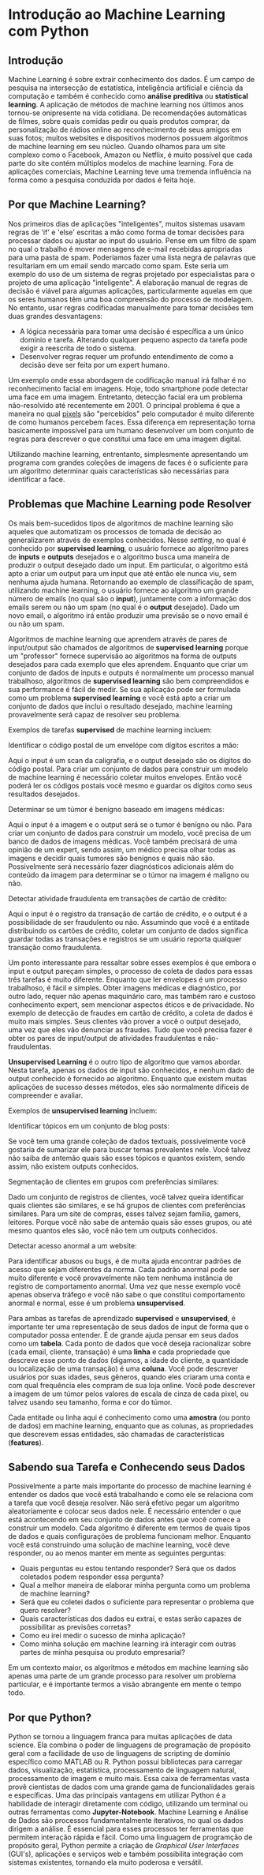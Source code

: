 # Introdução ao Machine Learning com Python

## Introdução

Machine Learning é sobre extrair conhecimento dos dados. É um campo de pesquisa na intersecção de estatística, inteligência artificial e ciência da computação e também é conhecido como **análise preditiva** ou **statistical learning**. A aplicação de métodos de machine learning nos últimos anos tornou-se onipresente na vida cotidiana. De recomendações automáticas de filmes, sobre quais comidas pedir ou quais produtos comprar, da personalização de rádios online ao reconhecimento de seus amigos em suas fotos; muitos websites e dispositivos modernos possuem algoritmos de machine learning em seu núcleo. Quando olhamos para um site complexo como o Facebook, Amazon ou Netflix, é muito possível que cada parte do site contém múltiplos modelos de machine learning. Fora de aplicações comerciais, Machine Learning teve uma tremenda influência na forma como a pesquisa conduzida por dados é feita hoje.

## Por que Machine Learning?

Nos primeiros dias de aplicações "inteligentes", muitos sistemas usavam regras de 'if' e 'else' escritas a mão como forma de tomar decisões para processar dados ou ajustar ao input do usuário. Pense em um filtro de spam no qual o trabalho é mover mensagens de e-mail recebidas apropriadas para uma pasta de spam. Poderíamos fazer uma lista negra de palavras que resultariam em um email sendo marcado como spam. Este seria um exemplo do uso de um sistema de regras projetado por especialistas para o projeto de uma aplicação "inteligente". A elaboração manual de regras de decisão é viável para algumas aplicações, particularmente aquelas em que os seres humanos têm uma boa compreensão do processo de modelagem. No entanto, usar regras codificadas manualmente para tomar decisões tem duas grandes desvantagens:

- A lógica necessária para tomar uma decisão é específica a um único domínio e tarefa. Alterando qualquer pequeno aspecto da tarefa pode exigir a reescrita de todo o sistema.
- Desenvolver regras requer um profundo entendimento de como a decisão deve ser feita por um expert humano.

Um exemplo onde essa abordagem de codificação manual irá falhar é no reconhecimento facial em imagens. Hoje, todo smartphone pode detectar uma face em uma imagem. Entretanto, detecção facial era um problema não-resolvido até recentemente em 2001. O principal problema é que a maneira no qual [pixels](https://pt.wikipedia.org/wiki/Pixel) são "percebidos" pelo computador é muito diferente de como humanos percebem faces. Essa diferença em representação torna basicamente impossível para um humano desenvolver um bom conjunto de regras para descrever o que constitui uma face em uma imagem digital.

Utilizando machine learning, entrentanto, simplesmente apresentando um programa com grandes coleções de imagens de faces é o suficiente para um algoritmo determinar quais características são necessárias para identificar a face.

## Problemas que Machine Learning pode Resolver

Os mais bem-sucedidos tipos de algoritmos de machine learning são aqueles que automatizam os processos de tomada de decisão ao generalizarem através de exemplos conhecidos. Nesse *setting*, no qual é conhecido por **supervised learning**, o usuário fornece ao algoritmo pares de **inputs** e **outputs** desejados e o algoritmo busca uma maneira de produzir o output desejado dado um input. Em particular, o algoritmo está apto a criar um output para um input que até então ele nunca viu, sem nenhuma ajuda humana. Retornando ao exemplo de classificação de spam, utilizando machine learning, o usuário fornece ao algoritmo um grande número de emails (no qual são o **input**), juntamente com a informação dos emails serem ou não um spam (no qual é o **output** desejado). Dado um novo email, o algoritmo irá então produzir uma previsão se o novo email é ou não um spam.

Algoritmos de machine learning que aprendem através de pares de input/output são chamados de algoritmos de **supervised learning** porque um "professor" fornece supervisão ao algoritmos na forma de outputs desejados para cada exemplo que eles aprendem. Enquanto que criar um conjunto de dados de inputs e outputs é normalmente um processo manual trabalhoso, algoritmos de **supervised learning** são bem compreendidos e sua performance é fácil de medir. Se sua aplicação pode ser formulada como um problema **supervised learning** e você está apto a criar um conjunto de dados que inclui o resultado desejado, machine learning provavelmente será capaz de resolver seu problema.

Exemplos de tarefas **supervised** de machine learning incluem:

Identificar o código postal de um envelópe com dígitos escritos a mão:

Aqui o input é um scan da caligrafia, e o output desejado são os dígitos do código postal. Para criar um conjunto de dados para construir um modelo de machine learning é necessário coletar muitos envelopes. Então você poderá ler os códigos postais você mesmo e guardar os dígitos como seus resultados desejados.

Determinar se um túmor é benígno baseado em imagens médicas:

Aqui o input é a imagem e o output será se o tumor é benígno ou não. Para criar um conjunto de dados para construir um modelo, você precisa de um banco de dados de imagens médicas. Você também precisará de uma opinião de um expert, sendo assim, um médico precisa olhar todas as imagens e decidir quais tumores são benígnos e quais não são. Possivelmente será necessário fazer diagnósticos adicionais além do conteúdo da imagem para determinar se o túmor na imagem é maligno ou não.

Detectar atividade fraudulenta em transações de cartão de crédito:

Aqui o input é o registro da transação de cartão de crédito, e o output é a possibilidade de ser fraudulento ou não. Assumindo que você é a entitade distribuindo os cartões de crédito, coletar um conjunto de dados significa guardar todas as transações e registros se um usuário reporta qualquer transação como fraudulenta.

Um ponto interessante para ressaltar sobre esses exemplos é que embora o input e output pareçam simples, o processo de coleta de dados para essas três tarefas é muito diferente. Enquanto que ler envelopes é um processo trabalhoso, é fácil e simples. Obter imagens médicas e diagnóstico, por outro lado, requer não apenas maquinário caro, mas também raro e custoso conhecimento expert, sem mencionar aspectos éticos e de privacidade. No exemplo de detecção de fraudes em cartão de crédito, a coleta de dados é muito mais simples. Seus clientes vão prover a você o output desejado, uma vez que eles vão denunciar as fraudes. Tudo que você precisa fazer é obter os pares de input/output de atividades fraudulentas e não-fraudulentas.

**Unsupervised Learning** é o outro tipo de algoritmo que vamos abordar. Nesta tarefa, apenas os dados de input são conhecidos, e nenhum dado de output conhecido é fornecido ao algoritmo. Enquanto que existem muitas aplicações de sucesso desses métodos, eles são normalmente difíceis de compreender e avaliar.

Exemplos de **unsupervised learning** incluem:

Identificar tópicos em um conjunto de blog posts:

Se você tem uma grande coleção de dados textuais, possivelmente você gostaria de sumarizar ele para buscar temas prevalentes nele. Você talvez não saiba de antemão quais são esses tópicos e quantos existem, sendo assim, não existem outputs conhecidos.

Segmentação de clientes em grupos com preferências similares:

Dado um conjunto de registros de clientes, você talvez queira identificar quais clientes são similares, e se há grupos de clientes com preferências similares. Para um site de compras, esses talvez sejam família, gamers, leitores. Porque você não sabe de antemão quais são esses grupos, ou até mesmo quantos eles são, você não tem um outputs conhecidos.

Detectar acesso anormal a um website:

Para identificar abusos ou bugs, é de muita ajuda encontrar padrões de acesso que sejam diferentes da norma. Cada padrão anormal pode ser muito diferente e você provavelmente não tem nenhuma instância de registro de comportamento anormal. Uma vez que nesse exemplo você apenas observa tráfego e você não sabe o que constitui comportamento anormal e normal, esse é um problema **unsupervised**.

Para ambas as tarefas de aprendizado **supervised** e **unsupervised**, é importante ter uma representação de seus dados de input de forma que o computador possa entender. É de grande ajuda pensar em seus dados como um **tabela**. Cada ponto de dados que você deseja racionalizar sobre (cada email, cliente, transação) é uma **linha** e cada propriedade que descreve esse ponto de dados (digamos, a idade do cliente, a quantidade ou localização de uma transação) é uma **coluna**. Você pode descrever usuários por suas idades, seus gêneros, quando eles criaram uma conta e com qual frequência eles compram de sua loja online. Você pode descrever a imagem de um túmor pelos valores de escala de cinza de cada pixel, ou talvez usando seu tamanho, forma e cor do túmor.

Cada entitade ou linha aqui é conhecimento como uma **amostra** (ou ponto de dados) em machine learning, enquanto que as colunas, as propriedades que descrevem essas entidades, são chamadas de características (**features**).

## Sabendo sua Tarefa e Conhecendo seus Dados

Possivelmente a parte mais importante do processo de machine learning é entender os dados que você está trabalhando e como ele se relaciona com a tarefa que você deseja resolver. Não será efetivo pegar um algoritmo aleatoriamente e colocar seus dados nele. É necessário entender o que está acontecendo em seu conjunto de dados antes que você comece a construir um modelo. Cada algoritmo é diferente em termos de quais tipos de dados e quais configurações de problema funcionam melhor. Enquanto você está construindo uma solução de machine learning, você deve responder, ou ao menos manter em mente as seguintes perguntas:

- Quais perguntas eu estou tentando responder? Será que os dados coletados podem responder essa pergunta?
- Qual a melhor maneira de elaborar minha pergunta como um problema de machine learning?
- Será que eu coletei dados o suficiente para representar o problema que quero resolver?
- Quais características dos dados eu extrai, e estas serão capazes de possibilitar as previsões corretas?
- Como eu irei medir o sucesso de minha aplicação?
- Como minha solução em machine learning irá interagir com outras partes de minha pesquisa ou produto empresarial?

Em um contexto maior, os algoritmos e métodos em machine learning são apenas uma parte de um grande processo para resolver um problema particular, e é importante termos a visão abrangente em mente o tempo todo. 

## Por que Python?

Python se tornou a linguagem franca para muitas aplicações de data science. Ela combina o poder de linguagens de programação de propósito geral com a facilidade de uso de linguagens de scripting de domínio específico como MATLAB ou R. Python possui bibliotecas para carregar dados, visualização, estatística, processamento de linguagem natural, processamento de imagem e muito mais. Essa caixa de ferramentas vasta provê cientistas de dados com uma grande gama de funcionalidades gerais e específicas. Uma das principais vantagens em utilizar Python é a habilidade de interagir diretamente com código, utilizando um terminal ou outras ferramentas como **Jupyter-Notebook**. Machine Learning e Análise de Dados são processos fundamentalmente iterativos, no qual os dados dirigem a análise. É essencial para esses processos ter ferramentas que permitem interação rápida e fácil. Como uma linguagem de programção de propósito geral, Python permite a criação de *Graphical User Interfaces* (GUI's), aplicações e serviços web e também possibilita integração com sistemas existentes, tornando ela muito poderosa e versátil.